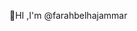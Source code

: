  👋HI ,I'm @farahbelhajammar

<!--


- I’m business intelligence student.
- I’m intersted in data science
- My email:farah.belhajammar@esen.tn
- My phone:24872229
-->
